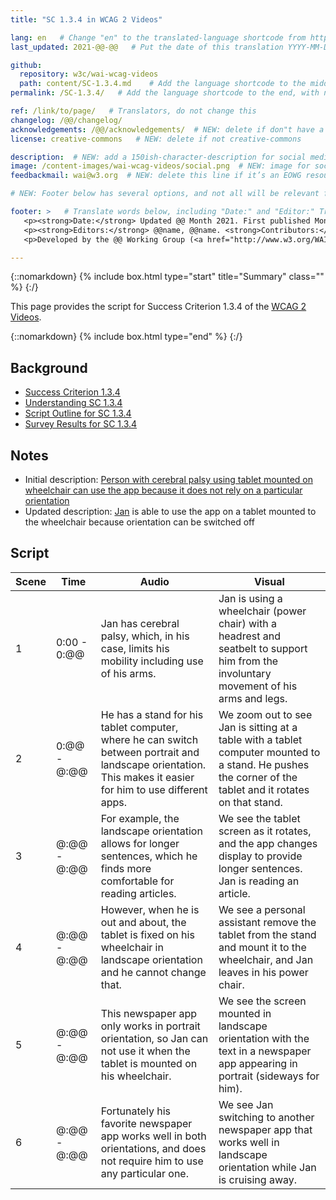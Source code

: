 ```yaml
---
title: "SC 1.3.4 in WCAG 2 Videos"

lang: en   # Change "en" to the translated-language shortcode from https://www.iana.org/assignments/language-subtag-registry/language-subtag-registry
last_updated: 2021-@@-@@   # Put the date of this translation YYYY-MM-DD (with month in the middle)

github:
  repository: w3c/wai-wcag-videos
  path: content/SC-1.3.4.md    # Add the language shortcode to the middle of the filename, for example: content/index.fr.md
permalink: /SC-1.3.4/   # Add the language shortcode to the end, with no slash at end, for example: /link/to/page/fr

ref: /link/to/page/   # Translators, do not change this
changelog: /@@/changelog/
acknowledgements: /@@/acknowledgements/  # NEW: delete if don"t have a separate acknowledgements page. And delete it in the footer below.
license: creative-commons   # NEW: delete if not creative-commons

description:  # NEW: add a 150ish-character-description for social media   # translate the description
image: /content-images/wai-wcag-videos/social.png  # NEW: image for social media
feedbackmail: wai@w3.org  # NEW: delete this line if it’s an EOWG resource (the default is wai-eo-editors@w3.org)

# NEW: Footer below has several options, and not all will be relevant for specific pages. (Ask Shawn if questions.)

footer: >   # Translate words below, including "Date:" and "Editor:" Translate the Working Group name. Leave the Working Group acronym in English. Do *not* change the dates in the footer below.
   <p><strong>Date:</strong> Updated @@ Month 2021. First published Month 20@@. CHANGELOG.</p>
   <p><strong>Editors:</strong> @@name, @@name. <strong>Contributors:</strong> @@name, @@name, and <a href=”https://www.w3.org/groups/wg/@@wg/participants”>participants of the @@WG</a>. ACKNOWLEDGEMENTS lists contributors and credits.</p>
   <p>Developed by the @@ Working Group (<a href="http://www.w3.org/WAI/@@/">@@WG</a>). Developed as part of the <a href="https://www.w3.org/WAI/@@/">WAI-@@ project</a>, @@co-funded by the European Commission.</p>

---
```


{::nomarkdown}
{% include box.html type="start" title="Summary" class="" %}
{:/}

This page provides the script for Success Criterion 1.3.4 of the [WCAG 2 Videos](https://wai-wcag-videos.netlify.app/overview/).

{::nomarkdown}
{% include box.html type="end" %}
{:/}

## Background

* [Success Criterion 1.3.4](https://www.w3.org/TR/WCAG22/#orientation)
* [Understanding SC 1.3.4](https://www.w3.org/WAI/WCAG22/Understanding/orientation.html)
* [Script Outline for SC 1.3.4](https://www.w3.org/WAI/EO/wiki/Video-Based_Resources/WCAG_Requirements#SC1-3-4)
* [Survey Results for SC 1.3.4](https://www.w3.org/2002/09/wbs/35532/Videos_WCAG_Squirrel/results#xSC134)

## Notes

* Initial description: [Person with cerebral palsy using tablet mounted on wheelchair can use the app because it does not rely on a particular orientation](https://www.w3.org/WAI/standards-guidelines/wcag/new-in-21/#134-orientation-aa)
* Updated description: [Jan](https://wai-wcag-videos.netlify.app/overview/#jan-he) is able to use the app on a tablet mounted to the wheelchair because orientation can be switched off

## Script

| Scene | Time | Audio | Visual |
| ----- | ---- | ----- | ------ |
| 1 | 0:00 - 0:@@ | Jan has cerebral palsy, which, in his case, limits his mobility including use of his arms. | Jan is using a wheelchair (power chair) with a headrest and seatbelt to support him from the involuntary movement of his arms and legs. |
| 2 | 0:@@ - @:@@ | He has a stand for his tablet computer, where he can switch between portrait and landscape orientation. This makes it easier for him to use different apps. | We zoom out to see Jan is sitting at a table with a tablet computer mounted to a stand. He pushes the corner of the tablet and it rotates on that stand. |
| 3 | @:@@ - @:@@ | For example, the landscape orientation allows for longer sentences, which he finds more comfortable for reading articles. | We see the tablet screen as it rotates, and the app changes display to provide longer sentences. Jan is reading an article. |
| 4 | @:@@ - @:@@ | However, when he is out and about, the tablet is fixed on his wheelchair in landscape orientation and he cannot change that. | We see a personal assistant remove the tablet from the stand and mount it to the wheelchair, and Jan leaves in his power chair. |
| 5 | @:@@ - @:@@ | This newspaper app only works in portrait orientation, so Jan can not use it when the tablet is mounted on his wheelchair. | We see the screen mounted in landscape orientation with the text in a newspaper app appearing in portrait (sideways for him). |
| 6 | @:@@ - @:@@ | Fortunately his favorite newspaper app works well in both orientations, and does not require him to use any particular one. | We see Jan switching to another newspaper app that works well in landscape orientation while Jan is cruising away. |
